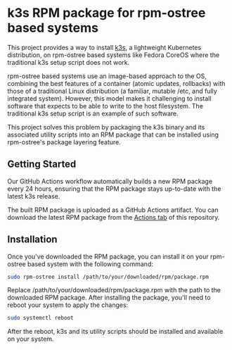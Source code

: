 ﻿# k3s RPM package for rpm-ostree based systems

This project provides a way to install [k3s](https://k3s.io/), a lightweight Kubernetes distribution, on rpm-ostree based systems like Fedora CoreOS where the traditional k3s setup script does not work.

rpm-ostree based systems use an image-based approach to the OS, combining the best features of a container (atomic updates, rollbacks) with those of a traditional Linux distribution (a familiar, mutable /etc, and fully integrated system). However, this model makes it challenging to install software that expects to be able to write to the host filesystem. The traditional k3s setup script is an example of such software.

This project solves this problem by packaging the k3s binary and its associated utility scripts into an RPM package that can be installed using rpm-ostree's package layering feature.

## Getting Started

Our GitHub Actions workflow automatically builds a new RPM package every 24 hours, ensuring that the RPM package stays up-to-date with the latest k3s release.

The built RPM package is uploaded as a GitHub Actions artifact. You can download the latest RPM package from the [Actions tab](https://github.com/pipelinedave/k3s-rpm/actions) of this repository.

## Installation

Once you've downloaded the RPM package, you can install it on your rpm-ostree based system with the following command:

```bash
sudo rpm-ostree install /path/to/your/downloaded/rpm/package.rpm
```

Replace /path/to/your/downloaded/rpm/package.rpm with the path to the downloaded RPM package. After installing the package, you'll need to reboot your system to apply the changes:

```bash
sudo systemctl reboot
```

After the reboot, k3s and its utility scripts should be installed and available on your system.
